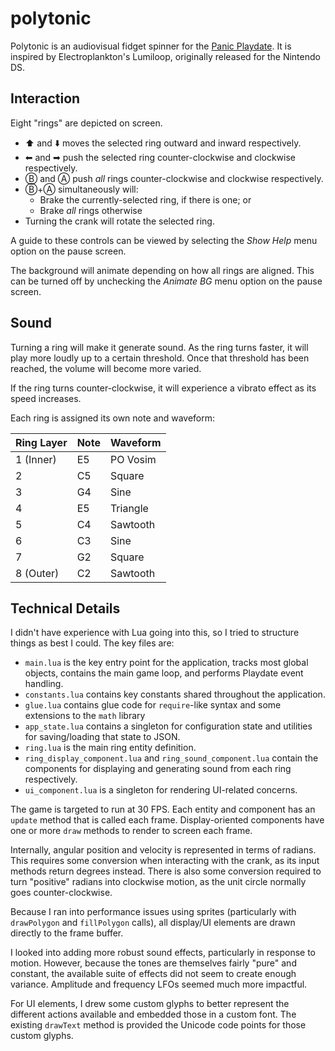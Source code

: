 # polytonic

Polytonic is an audiovisual fidget spinner for the [Panic Playdate](https://play.date/). It is inspired by Electroplankton's Lumiloop, originally released for the Nintendo DS.

## Interaction

Eight "rings" are depicted on screen.

- ⬆️ and ⬇️ moves the selected ring outward and inward respectively.
- ⬅ and ➡ push the selected ring counter-clockwise and clockwise respectively.
- Ⓑ and Ⓐ push _all_ rings counter-clockwise and clockwise respectively.
- Ⓑ+Ⓐ simultaneously will:
  - Brake the currently-selected ring, if there is one; or
  - Brake _all_ rings otherwise
- Turning the crank will rotate the selected ring.

A guide to these controls can be viewed by selecting the *Show Help* menu option on the pause screen.

The background will animate depending on how all rings are aligned. This can be turned off by unchecking the *Animate BG* menu option on the pause screen.

## Sound

Turning a ring will make it generate sound. As the ring turns faster, it will play more loudly up to a certain threshold. Once that threshold has been reached, the volume will become more varied.

If the ring turns counter-clockwise, it will experience a vibrato effect as its speed increases.

Each ring is assigned its own note and waveform:

| Ring Layer | Note | Waveform       |
| ---------- | ---- | -------------- |
| 1 (Inner)  | E5   | PO Vosim       |
| 2          | C5   | Square         |
| 3          | G4   | Sine           |
| 4          | E5   | Triangle       |
| 5          | C4   | Sawtooth       |
| 6          | C3   | Sine           |
| 7          | G2   | Square         |
| 8 (Outer)  | C2   | Sawtooth       |

## Technical Details

I didn't have experience with Lua going into this, so I tried to structure things as best I could. The key files are:

- `main.lua` is the key entry point for the application, tracks most global objects, contains the main game loop, and performs Playdate event handling.
- `constants.lua` contains key constants shared throughout the application.
- `glue.lua` contains glue code for `require`-like syntax and some extensions to the `math` library
- `app_state.lua` contains a singleton for configuration state and utilities for saving/loading that state to JSON.
- `ring.lua` is the main ring entity definition.
- `ring_display_component.lua` and `ring_sound_component.lua` contain the components for displaying and generating sound from each ring respectively.
- `ui_component.lua` is a singleton for rendering UI-related concerns.

The game is targeted to run at 30 FPS. Each entity and component has an `update` method that is called each frame. Display-oriented components have one or more `draw` methods to render to screen each frame.

Internally, angular position and velocity is represented in terms of radians. This requires some conversion when interacting with the crank, as its input methods return degrees instead. There is also some conversion required to turn "positive" radians into clockwise motion, as the unit circle normally goes counter-clockwise.

Because I ran into performance issues using sprites (particularly with `drawPolygon` and `fillPolygon` calls), all display/UI elements are drawn directly to the frame buffer.

I looked into adding more robust sound effects, particularly in response to motion. However, because the tones are themselves fairly "pure" and constant, the available suite of effects did not seem to create enough variance. Amplitude and frequency LFOs seemed much more impactful.

For UI elements, I drew some custom glyphs to better represent the different actions available and embedded those in a custom font. The existing `drawText` method is provided the Unicode code points for those custom glyphs.

